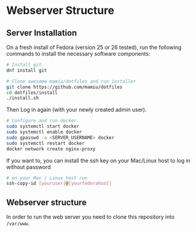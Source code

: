 # Webserver Structure

## Server Installation

On a fresh install of Fedora (version 25 or 26 tested), run the following commands to install the necessary software components:

```bash
# Install git
dnf install git

# Clone awesome mamiu/dotfiles and run installer
git clone https://github.com/mamiu/dotfiles
cd dotfiles/install
./install.sh
```

Then Log in again (with your newly created admin user).

```bash
# Configure and run docker
sudo systemctl start docker
sudo systemctl enable docker
sudo gpasswd -a <SERVER_USERNAME> docker
sudo systemctl restart docker
docker network create nginx-proxy
```

If you want to, you can install the ssh key on your Mac/Linux host to log in without password
```bash
# on your Mac / Linux host run
ssh-copy-id [youruser]@[yourfedorahost]
```

## Webserver structure

In order to run the web server you need to clone this repository into `/var/www`.
